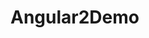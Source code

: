 # Angular2Demo
<!-- To Run this Application, you need to have npm installed in your machine.
Then after clone, go to the project folder.
> npm install
> npm start -->
